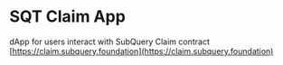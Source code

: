 # SQT Claim App

dApp for users interact with SubQuery Claim contract [https://claim.subquery.foundation](https://claim.subquery.foundation)
